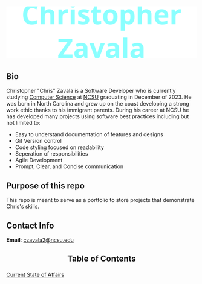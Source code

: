 # <p align='center'>![name](./static/images/christopherzavala.svg)</p>
## Bio
Christopher "Chris" Zavala is a Software Developer who is currently studying [Computer Science](http://catalog.ncsu.edu/undergraduate/engineering/computer-science/computer-science-bs/) at [NCSU](https://www.ncsu.edu/) graduating in December of 2023. He was born in North Carolina and grew up on the coast developing a strong work ethic thanks to his immigrant parents. During his career at NCSU he has developed many projects using software best practices including but not limited to:

- Easy to understand documentation of features and designs
- Git Version control 
- Code styling focused on readability
- Seperation of responsibilities
- Agile Development
- Prompt, Clear, and Concise communication

## Purpose of this repo
This repo is meant to serve as a portfolio to store projects that demonstrate Chris's skills.
## Contact Info
**Email**: czavala2@ncsu.edu

## <p align="center"> Table of Contents</p>
    
[Current State of Affairs](./docs/statusupdates.md)